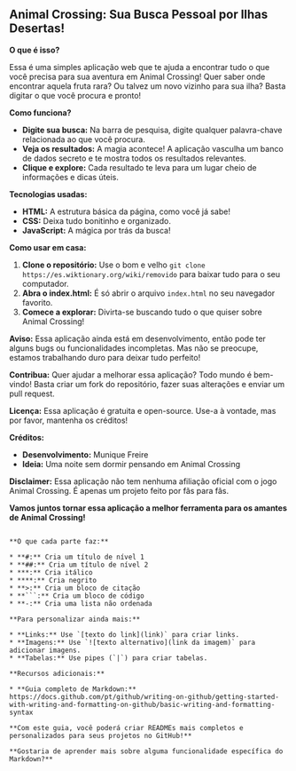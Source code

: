 ## Animal Crossing: Sua Busca Pessoal por Ilhas Desertas! ️

**O que é isso?**

Essa é uma simples aplicação web que te ajuda a encontrar tudo o que você precisa para sua aventura em Animal Crossing!  Quer saber onde encontrar aquela fruta rara? Ou talvez um novo vizinho para sua ilha? Basta digitar o que você procura e pronto!

**Como funciona?**
* **Digite sua busca:** Na barra de pesquisa, digite qualquer palavra-chave relacionada ao que você procura.
* **Veja os resultados:** A magia acontece! A aplicação vasculha um banco de dados secreto e te mostra todos os resultados relevantes.
* **Clique e explore:** Cada resultado te leva para um lugar cheio de informações e dicas úteis.

**Tecnologias usadas:**
* **HTML:** A estrutura básica da página, como você já sabe!
* **CSS:** Deixa tudo bonitinho e organizado.
* **JavaScript:** A mágica por trás da busca!

**Como usar em casa:**
1. **Clone o repositório:** Use o bom e velho `git clone https://es.wiktionary.org/wiki/removido` para baixar tudo para o seu computador.
2. **Abra o index.html:** É só abrir o arquivo `index.html` no seu navegador favorito.
3. **Comece a explorar:** Divirta-se buscando tudo o que quiser sobre Animal Crossing!

**Aviso:** Essa aplicação ainda está em desenvolvimento, então pode ter alguns bugs ou funcionalidades incompletas. Mas não se preocupe, estamos trabalhando duro para deixar tudo perfeito!

**Contribua:**
Quer ajudar a melhorar essa aplicação? Todo mundo é bem-vindo! Basta criar um fork do repositório, fazer suas alterações e enviar um pull request.

**Licença:**
Essa aplicação é gratuita e open-source. Use-a à vontade, mas por favor, mantenha os créditos!

**Créditos:**
* **Desenvolvimento:** Munique Freire
* **Ideia:** Uma noite sem dormir pensando em Animal Crossing

**Disclaimer:** Essa aplicação não tem nenhuma afiliação oficial com o jogo Animal Crossing. É apenas um projeto feito por fãs para fãs.

**Vamos juntos tornar essa aplicação a melhor ferramenta para os amantes de Animal Crossing!** 
```

**O que cada parte faz:**

* **#:** Cria um título de nível 1
* **##:** Cria um título de nível 2
* ***:** Cria itálico
* ****:** Cria negrito
* **>:** Cria um bloco de citação
* **```:** Cria um bloco de código
* **-:** Cria uma lista não ordenada

**Para personalizar ainda mais:**

* **Links:** Use `[texto do link](link)` para criar links.
* **Imagens:** Use `![texto alternativo](link da imagem)` para adicionar imagens.
* **Tabelas:** Use pipes (`|`) para criar tabelas.

**Recursos adicionais:**

* **Guia completo de Markdown:** https://docs.github.com/pt/github/writing-on-github/getting-started-with-writing-and-formatting-on-github/basic-writing-and-formatting-syntax

**Com este guia, você poderá criar READMEs mais completos e personalizados para seus projetos no GitHub!**

**Gostaria de aprender mais sobre alguma funcionalidade específica do Markdown?**
